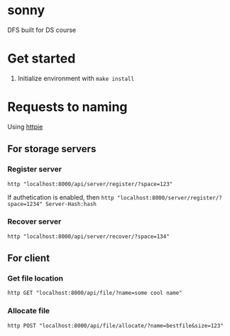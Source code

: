# sonny
DFS built for DS course

# Get started

1. Initialize environment with `make install`

# Requests to naming
Using [httpie](https://httpie.org)

## For storage servers
### Register server
`http "localhost:8000/api/server/register/?space=123"`

If authetication is enabled, then `http "localhost:8000/server/register/?space=1234" Server-Hash:hash`

### Recover server
`http "localhost:8000/api/server/recover/?space=134"`

## For client
### Get file location
`http GET "localhost:8000/api/file/?name=some cool name"`

### Allocate file
`http POST "localhost:8000/api/file/allocate/?name=bestfile&size=123"`
